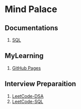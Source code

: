 # Mind Palace

## Documentations
1. [SQL](SQL/sql-documentation.md)

## MyLearning
1. [GitHub Pages](Website/GitHub-Pages.md)

## Interview Preparaition 
1. [LeetCode-DSA](LeetCode/leetcode-dsa.md)
2. [LeetCode-SQL](LeetCOde/leetcode-sql.md)